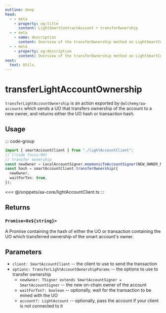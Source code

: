 ```yaml
---
outline: deep
head:
  - - meta
    - property: og:title
      content: LightSmartContractAccount • transferOwnership
  - - meta
    - name: description
      content: Overview of the transferOwnership method on LightSmartContractAccount
  - - meta
    - property: og:description
      content: Overview of the transferOwnership method on LightSmartContractAccount
next:
  text: Utils
---
```


# transferLightAccountOwnership

`transferLightAccountOwnership` is an action exported by `@alchemy/aa-accounts` which sends a UO that transfers ownership of the account to a new owner, and returns either the UO hash or transaction hash.

## Usage

::: code-group

```ts [example.ts]
import { smartAccountClient } from "./lightAccountClient";
// [!code focus:99]
// transfer ownership
const newOwner = LocalAccountSigner.mnemonicToAccountSigner(NEW_OWNER_MNEMONIC);
const hash = smartAccountClient.transferOwnership({
  newOwner,
  waitForTxn: true,
});
```

<<< @/snippets/aa-core/lightAccountClient.ts
:::

## Returns

### `Promise<0x${string}>`

A Promise containing the hash of either the UO or transaction containing the UO which transferred ownership of the smart account's owner.

## Parameters

- `client: SmartAccountClient` -- the client to use to send the transaction
- `options: TransferLightAccountOwnershipParams` -- the options to use to transfer ownership
  - `newOwner: TSigner extends SmartAccountSigner = SmartAccountSigner` -- the new on-chain owner of the account
  - `waitForTxn?: boolean` -- optionally, wait for the transaction to be mined with the UO
  - `account?: LightAccount` -- optionally, pass the account if your client is not connected to it
